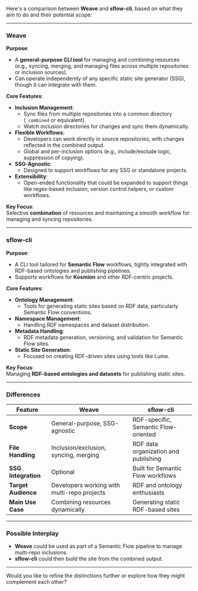 
Here's a comparison between **Weave** and **sflow-cli**, based on what they aim to do and their potential scope:

---

### **Weave**
**Purpose**:  
- A **general-purpose CLI tool** for managing and combining resources (e.g., syncing, merging, and managing files across multiple repositories or inclusion sources).
- Can operate independently of any specific static site generator (SSG), though it can integrate with them.

**Core Features**:
- **Inclusion Management**:
  - Sync files from multiple repositories into a common directory (`_combined` or equivalent).
  - Watch inclusion directories for changes and sync them dynamically.
- **Flexible Workflows**:
  - Developers can work directly in source repositories, with changes reflected in the combined output.
  - Global and per-inclusion options (e.g., include/exclude logic, suppression of copying).
- **SSG-Agnostic**:
  - Designed to support workflows for any SSG or standalone projects.
- **Extensibility**:
  - Open-ended functionality that could be expanded to support things like regex-based inclusion, version control helpers, or custom workflows.

**Key Focus**:  
Selective **combination** of resources and maintaining a smooth workflow for managing and syncing repositories.

---

### **sflow-cli**
**Purpose**:  
- A CLI tool tailored for **Semantic Flow** workflows, tightly integrated with RDF-based ontologies and publishing pipelines.
- Supports workflows for **Kosmion** and other RDF-centric projects.

**Core Features**:
- **Ontology Management**:
  - Tools for generating static sites based on RDF data, particularly Semantic Flow conventions.
- **Namespace Management**:
  - Handling RDF namespaces and dataset distribution.
- **Metadata Handling**:
  - RDF metadata generation, versioning, and validation for Semantic Flow sites.
- **Static Site Generation**:
  - Focused on creating RDF-driven sites using tools like Lume.

**Key Focus**:  
Managing **RDF-based ontologies and datasets** for publishing static sites.

---

### Differences
| Feature                        | **Weave**                             | **sflow-cli**                        |
|--------------------------------|----------------------------------------|---------------------------------------|
| **Scope**                      | General-purpose, SSG-agnostic         | RDF-specific, Semantic Flow-oriented |
| **File Handling**              | Inclusion/exclusion, syncing, merging | RDF data organization and publishing |
| **SSG Integration**            | Optional                              | Built for Semantic Flow workflows     |
| **Target Audience**            | Developers working with multi-repo projects | RDF and ontology enthusiasts         |
| **Main Use Case**              | Combining resources dynamically       | Generating static RDF-based sites    |

---

### Possible Interplay
- **Weave** could be used as part of a Semantic Flow pipeline to manage multi-repo inclusions.
- **sflow-cli** could then build the site from the combined output.

---

Would you like to refine the distinctions further or explore how they might complement each other?